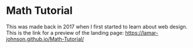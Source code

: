 
# Math Tutorial
This was made back in 2017 when I first started to learn about web design.
This is the link for a preview of the landing page: https://lamar-johnson.github.io/Math-Tutorial/
